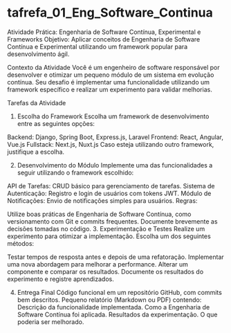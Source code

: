 # tafrefa_01_Eng_Software_Continua

Atividade Prática: Engenharia de Software Contínua, Experimental e Frameworks
Objetivo: Aplicar conceitos de Engenharia de Software Contínua e Experimental utilizando um framework popular para desenvolvimento ágil.

Contexto da Atividade
Você é um engenheiro de software responsável por desenvolver e otimizar um pequeno módulo de um sistema em evolução contínua. Seu desafio é implementar uma funcionalidade utilizando um framework específico e realizar um experimento para validar melhorias.

Tarefas da Atividade
1. Escolha do Framework
Escolha um framework de desenvolvimento entre as seguintes opções:

Backend: Django, Spring Boot, Express.js, Laravel
Frontend: React, Angular, Vue.js
Fullstack: Next.js, Nuxt.js
Caso esteja utilizando outro framework, justifique a escolha.

2. Desenvolvimento do Módulo
Implemente uma das funcionalidades a seguir utilizando o framework escolhido:

API de Tarefas: CRUD básico para gerenciamento de tarefas.
Sistema de Autenticação: Registro e login de usuários com tokens JWT.
Módulo de Notificações: Envio de notificações simples para usuários.
Regras:

Utilize boas práticas de Engenharia de Software Contínua, como versionamento com Git e commits frequentes.
Documente brevemente as decisões tomadas no código.
3. Experimentação e Testes
Realize um experimento para otimizar a implementação. Escolha um dos seguintes métodos:

Testar tempos de resposta antes e depois de uma refatoração.
Implementar uma nova abordagem para melhorar a performance.
Alterar um componente e comparar os resultados.
Documente os resultados do experimento e registre aprendizados.

4. Entrega Final
Código funcional em um repositório GitHub, com commits bem descritos.
Pequeno relatório (Markdown ou PDF) contendo:
Descrição da funcionalidade implementada.
Como a Engenharia de Software Contínua foi aplicada.
Resultados da experimentação.
O que poderia ser melhorado.
